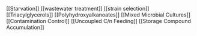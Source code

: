 [[Starvation]]
[[wastewater treatment]]
[[strain selection]]
[[Triacylglycerols]]
[[Polyhydroxyalkanoates]]
[[Mixed Microbial Cultures]]
[[Contamination Control]]
[[Uncoupled C/n Feeding]]
[[Storage Compound Accumulation]]
